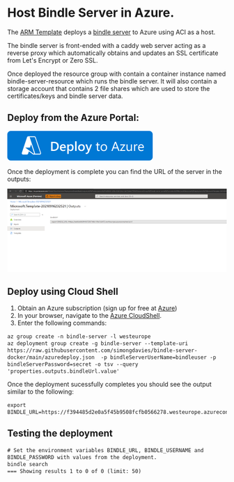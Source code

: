 # Host Bindle Server in Azure. 

The [ARM Template](azuredeploy.json) deploys a [bindle server](https://github.com/deislabs/bindle) to Azure using ACI as a host.

The bindle server is front-ended with a caddy web server acting as a reverse proxy which automatically obtains and updates an SSL certificate from Let's Encrypt or Zero SSL.

Once deployed the resource group with contain a container instance named bindle-server-resource which runs the bindle server. It will also contain a storage account that contains 2 file shares which are used to store the certificates/keys and bindle server data.

## Deploy from the Azure Portal:

[![Deploy To Azure](https://raw.githubusercontent.com/Azure/azure-quickstart-templates/master/1-CONTRIBUTION-GUIDE/images/deploytoazure.svg?sanitize=true)](https://portal.azure.com/#create/Microsoft.Template/uri/https%3A%2F%2Fraw.githubusercontent.com%2Fsimongdavies%2Fbindle-server-docker%2Fmain%2Fazuredeploy.json/createUIDefinitionUri/https%3A%2F%2Fraw.githubusercontent.com%2Fsimongdavies%2Fbindle-server-docker%2Fmain%2FcreateUIDefinition.json)


Once the deployment is complete you can find the URL of the server in the outputs:

![Template Outputs](images/bindle-server-output.png)

## Deploy using Cloud Shell

 1. Obtain an Azure subscription (sign up for free at [Azure](https://azure.microsoft.com/en-us/free/))
 1. In your browser, navigate to the [Azure CloudShell](https://shell.azure.com/).
 1. Enter the following commands: 

``` console
az group create -n bindle-server -l westeurope
az deployment group create -g bindle-server --template-uri https://raw.githubusercontent.com/simongdavies/bindle-server-docker/main/azuredeploy.json  -p bindleServerUserName=bindleuser -p bindleServerPassword=secret -o tsv --query 'properties.outputs.bindleUrl.value'
```

Once the deployment sucessfully completes you should see the output similar to the following:
```
export BINDLE_URL=https://f394485d2e0a5f45b9508fcfb0566278.westeurope.azurecontainer.io/v1
```

## Testing the deployment

```console
# Set the environment variables BINDLE_URL, BINDLE_USERNAME and BINDLE_PASSWORD with values from the deployment.
bindle search
=== Showing results 1 to 0 of 0 (limit: 50)
```
